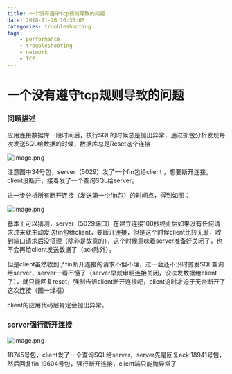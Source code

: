 ```yaml
---
title: 一个没有遵守tcp规则导致的问题
date: 2018-11-26 16:30:03
categories: troubleshooting
tags:
    - performance
    - troubleshooting
    - network
    - TCP
---
```

# 一个没有遵守tcp规则导致的问题

### 问题描述

应用连接数据库一段时间后，执行SQL的时候总是抛出异常，通过抓包分析发现每次发送SQL给数据的时候，数据库总是Reset这个连接

![image.png](http://ata2-img.oss-cn-zhangjiakou.aliyuncs.com/3ea1a415f772af24d8f619a38542eb7e.png)

注意图中34号包，server（5029）发了一个fin包给client ，想要断开连接。client没断开，接着发了一个查询SQL给server。

进一步分析所有断开连接（发送第一个fin包）的时间点，得到如图：

![image.png](http://ata2-img.oss-cn-zhangjiakou.aliyuncs.com/0ac00bfe8dcf87fa5c4997c89a16eb59.png)

基本上可以猜测，server（5029端口）在建立连接100秒终止后如果没有任何请求过来就主动发送fin包给client，要断开连接，但是这个时候client比较无耻，收到端口请求后没搭理（除非是故意的），这个时候意味着server准备好关闭了，也不会再给client发送数据了（ack除外）。

但是client虽然收到了fin断开连接的请求不但不理，过一会还不识时务发SQL查询给server，server一看不懂了（server早就申明连接关闭，没法发数据给client了），就只能回复reset，强制告诉client断开连接吧，client这时才迫于无奈断开了这次连接（图一绿框）

client的应用代码层肯定会抛出异常。


### server强行断开连接

![image.png](http://ata2-img.oss-cn-zhangjiakou.aliyuncs.com/eca804fbb71e9cdfb033a9c072d8b72d.png)

18745号包，client发了一个查询SQL给server，server先是回复ack 18941号包，然后回复fin 19604号包，强行断开连接，client端只能抛异常了